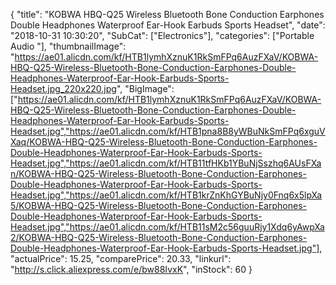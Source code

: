 {
	"title": "KOBWA HBQ-Q25 Wireless Bluetooth Bone Conduction Earphones Double Headphones Waterproof Ear-Hook Earbuds Sports Headset",
	"date": "2018-10-31 10:30:20",
	"SubCat": ["Electronics"],
	"categories": ["Portable Audio "],
	"thumbnailImage": "https://ae01.alicdn.com/kf/HTB1lymhXznuK1RkSmFPq6AuzFXaV/KOBWA-HBQ-Q25-Wireless-Bluetooth-Bone-Conduction-Earphones-Double-Headphones-Waterproof-Ear-Hook-Earbuds-Sports-Headset.jpg_220x220.jpg",
	"BigImage": ["https://ae01.alicdn.com/kf/HTB1lymhXznuK1RkSmFPq6AuzFXaV/KOBWA-HBQ-Q25-Wireless-Bluetooth-Bone-Conduction-Earphones-Double-Headphones-Waterproof-Ear-Hook-Earbuds-Sports-Headset.jpg","https://ae01.alicdn.com/kf/HTB1pna8B8yWBuNkSmFPq6xguVXaq/KOBWA-HBQ-Q25-Wireless-Bluetooth-Bone-Conduction-Earphones-Double-Headphones-Waterproof-Ear-Hook-Earbuds-Sports-Headset.jpg","https://ae01.alicdn.com/kf/HTB11tfHKb1YBuNjSszhq6AUsFXan/KOBWA-HBQ-Q25-Wireless-Bluetooth-Bone-Conduction-Earphones-Double-Headphones-Waterproof-Ear-Hook-Earbuds-Sports-Headset.jpg","https://ae01.alicdn.com/kf/HTB1krZnKhGYBuNjy0Fnq6x5lpXa5/KOBWA-HBQ-Q25-Wireless-Bluetooth-Bone-Conduction-Earphones-Double-Headphones-Waterproof-Ear-Hook-Earbuds-Sports-Headset.jpg","https://ae01.alicdn.com/kf/HTB11sM2c56guuRjy1Xdq6yAwpXa2/KOBWA-HBQ-Q25-Wireless-Bluetooth-Bone-Conduction-Earphones-Double-Headphones-Waterproof-Ear-Hook-Earbuds-Sports-Headset.jpg"],
	"actualPrice": 15.25,
	"comparePrice": 20.33,
	"linkurl": "http://s.click.aliexpress.com/e/bw88IvxK",
	"inStock": 60
}
